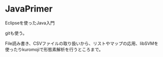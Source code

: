 # JavaPrimer

Eclipseを使ったJava入門

gitも使う。

File読み書き、CSVファイルの取り扱いから、リストやマップの応用、libSVMを使ったりkuromojiで形態素解析を行うところまで。